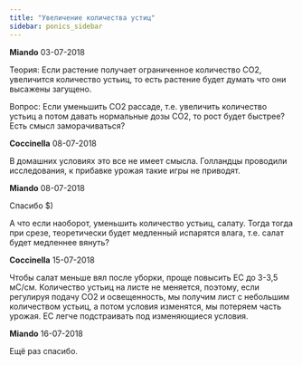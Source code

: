 ```yaml
---
title: "Увеличение количества устиц"
sidebar: ponics_sidebar
---
```


**Miando** 03-07-2018

Теория: Если растение получает ограниченное количество СО2, увеличится количество устьиц, то есть растение будет думать что они высажены загущено.

Вопрос: Если уменьшить СО2 рассаде, т.е. увеличить количество устьиц а потом давать нормальные дозы СО2, то рост будет быстрее? Есть смысл заморачиваться?


**Coccinella** 08-07-2018

В домашних условиях это все не имеет смысла. Голландцы проводили исследования, к прибавке урожая такие игры не приводят. 


**Miando** 08-07-2018

Спасибо $)

А что если наоборот, уменьшить количество устьиц, салату. Тогда тогда при срезе, теоретически будет медленный испарятся влага, т.е. салат будет медленнее вянуть?


**Coccinella** 15-07-2018

Чтобы салат меньше вял после уборки, проще повысить ЕС до 3-3,5 мС/см. Количество устьиц на листе не меняется, поэтому, если регулируя подачу СО2 и освещенность, мы получим лист с небольшим количеством устьиц, а потом условия изменятся, мы потеряем часть урожая. ЕС легче подстраивать под изменяющиеся условия.


**Miando** 16-07-2018

Ещё раз спасибо. 


